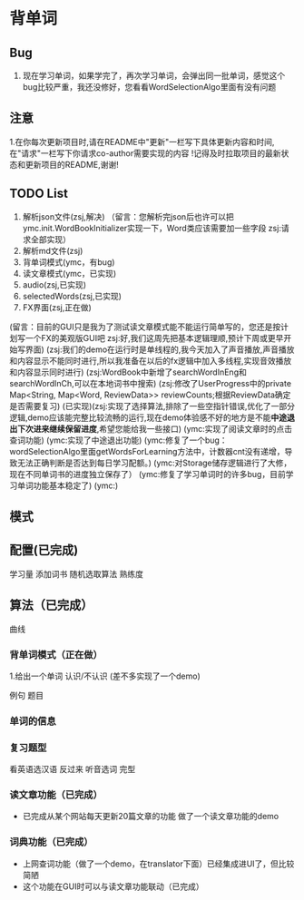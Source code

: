 # 背单词

## Bug
1. 现在学习单词，如果学完了，再次学习单词，会弹出同一批单词，感觉这个bug比较严重，我还没修好，您看看WordSelectionAlgo里面有没有问题

## 注意

1.在你每次更新项目时,请在README中"更新"一栏写下具体更新内容和时间,
在"请求"一栏写下你请求co-author需要实现的内容
!记得及时拉取项目的最新状态和更新项目的README,谢谢!

## TODO List

1. 解析json文件(zsj,解决) （留言：您解析完json后也许可以把ymc.init.WordBookInitializer实现一下，Word类应该需要加一些字段 zsj:请求全部实现）
2. 解析md文件(zsj)
3. 背单词模式(ymc，有bug)
4. 读文章模式(ymc，已实现)
5. audio(zsj,已实现)
6. selectedWords(zsj,已实现)
7. FX界面(zsj,正在做)

(留言：目前的GUI只是我为了测试读文章模式能不能运行简单写的，您还是按计划写一个FX的美观版GUI吧
zsj:好,我们这周先把基本逻辑理顺,预计下周或更早开始写界面)
(zsj:我们的demo在运行时是单线程的,我今天加入了声音播放,声音播放和内容显示不能同时进行,所以我准备在以后的fx逻辑中加入多线程,实现音效播放和内容显示同时进行)
(zsj:WordBook中新增了searchWordInEng和searchWordInCh,可以在本地词书中搜索)
(zsj:修改了UserProgress中的private Map<String, Map<Word, ReviewData>> reviewCounts;根据ReviewData确定是否需要复习)
(已实现)(zsj:实现了选择算法,排除了一些空指针错误,优化了一部分逻辑,demo应该能完整比较流畅的运行,现在demo体验感不好的地方是不能**中途退出下次进来继续保留进度**,希望您能给我一些接口)
(ymc:实现了阅读文章时的点击查词功能)
(ymc:实现了中途退出功能)
(ymc:修复了一个bug：wordSelectionAlgo里面getWordsForLearning方法中，计数器cnt没有递增，导致无法正确判断是否达到每日学习配额。)
(ymc:对Storage储存逻辑进行了大修，现在不同单词书的进度独立保存了）
(ymc:修复了学习单词时的许多bug，目前学习单词功能基本稳定了)
(ymc:)

## 模式

## 配置(已完成)

学习量
添加词书
随机选取算法
熟练度

## 算法（已完成）

曲线

### 背单词模式（正在做）

1.给出一个单词 认识/不认识 (差不多实现了一个demo)

例句 
题目

### 单词的信息

### 复习题型

看英语选汉语
反过来
听音选词
完型

### 读文章功能（已完成）
- 已完成从某个网站每天更新20篇文章的功能
做了一个读文章功能的demo

### 词典功能（已完成）
- 上网查词功能（做了一个demo，在translator下面）已经集成进UI了，但比较简陋
- 这个功能在GUI时可以与读文章功能联动（已完成）



